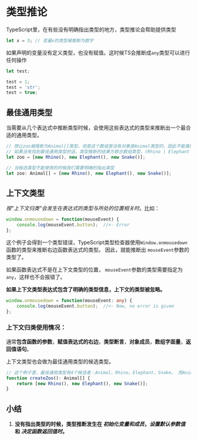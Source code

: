 # 类型推论

TypeScript里，在有些没有明确指出类型的地方，类型推论会帮助提供类型

```ts
let x = 3; // 变量x的类型被推断为数字
```

如果声明的变量没有定义类型，也没有赋值。这时候TS会推断成`any`类型可以进行任何操作

```ts
let test;

test = 1;
test = 'str';
test = true;
```

## 最佳通用类型

当需要从几个表达式中推断类型时候，会使用这些表达式的类型来推断出一个最合适的通用类型。

```ts
// 想让zoo被推断为Animal[]类型，但是这个数组里没有对象是Animal类型的，因此不能推断出这个结果。
// 如果没有找到最佳通用类型的话，类型推断的结果为联合数组类型，(Rhino | Elephant | Snake)[]。
let zoo = [new Rhino(), new Elephant(), new Snake()];

// 当候选类型不能使用的时候我们需要明确的指出类型
let zoo: Animal[] = [new Rhino(), new Elephant(), new Snake()];
```

## 上下文类型

**按*"上下文归类"*会发生在表达式的类型与所处的位置相关时**。比如：

```ts
window.onmousedown = function(mouseEvent) {
    console.log(mouseEvent.button);  //<- Error
};
```

这个例子会得到一个类型错误，TypeScript类型检查器使用`Window.onmousedown`函数的类型来推断右边函数表达式的类型。 因此，就能推断出 `mouseEvent`参数的类型了。

 如果函数表达式不是在上下文类型的位置， `mouseEvent`参数的类型需要指定为`any`，这样也不会报错了。

**如果上下文类型表达式包含了明确的类型信息，上下文的类型被忽略。**

```ts
window.onmousedown = function(mouseEvent: any) {
    console.log(mouseEvent.button);  //<- Now, no error is given
};
```

### **上下文归类**使用情况：

通常**包含函数的参数**，**赋值表达式的右边**，**类型断言**，**对象成员**，**数组字面量**，**返回值语句**。

上下文类型也会做为最佳通用类型的候选类型。

```ts
// 这个例子里，最佳通用类型有4个候选者：Animal，Rhino，Elephant，Snake。 而Animal会被做为最佳通用类型。
function createZoo(): Animal[] {
    return [new Rhino(), new Elephant(), new Snake()];
}
```

## 小结

1. **没有指出类型的时候，类型推断发生在 *初始化变量和成员*，*设置默认参数值* 和 *决定函数返回值时*。**

